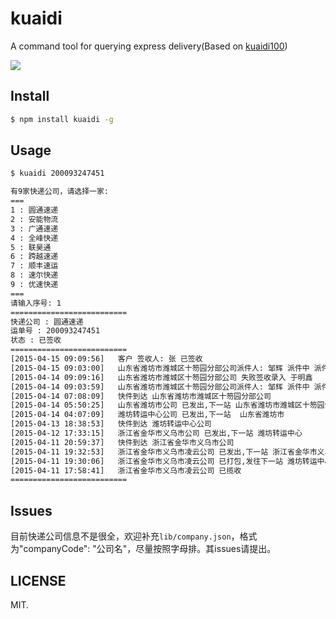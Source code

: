 # kuaidi
A command tool for querying express delivery(Based on [kuaidi100](http://www.kuaidi100.com/))

![](http://i1.tietuku.com/b8d2d99753e4a5eb.png)

## Install

```bash
$ npm install kuaidi -g
```

## Usage

```bash
$ kuaidi 200093247451
```

```bash
有9家快递公司，请选择一家:
===
1 : 圆通速递
2 : 安能物流
3 : 广通速递
4 : 全峰快递
5 : 联昊通
6 : 跨越速递
7 : 顺丰速运
8 : 速尔快递
9 : 优速快递
===
请输入序号: 1
==========================
快递公司 : 圆通速递
运单号 : 200093247451
状态 : 已签收
==========================
[2015-04-15 09:09:56]	客户 签收人: 张 已签收
[2015-04-15 09:03:00]	山东省潍坊市潍城区十笏园分部公司派件人: 邹辉 派件中 派件员电话
[2015-04-14 09:09:16]	山东省潍坊市潍城区十笏园分部公司 失败签收录入 于明鑫
[2015-04-14 09:03:59]	山东省潍坊市潍城区十笏园分部公司派件人: 邹辉 派件中 派件员电话
[2015-04-14 07:08:09]	快件到达 山东省潍坊市潍城区十笏园分部公司
[2015-04-14 05:50:25]	山东省潍坊市公司 已发出,下一站 山东省潍坊市潍城区十笏园分部
[2015-04-14 04:07:09]	潍坊转运中心公司 已发出,下一站  山东省潍坊市
[2015-04-13 18:38:53]	快件到达 潍坊转运中心公司
[2015-04-12 17:33:15]	浙江省金华市义乌市公司 已发出,下一站 潍坊转运中心
[2015-04-11 20:59:37]	快件到达 浙江省金华市义乌市公司
[2015-04-11 19:32:53]	浙江省金华市义乌市凌云公司 已发出,下一站 浙江省金华市义乌市
[2015-04-11 19:30:06]	浙江省金华市义乌市凌云公司 已打包,发往下一站 潍坊转运中心
[2015-04-11 17:58:41]	浙江省金华市义乌市凌云公司 已揽收
==========================

```

## Issues

目前快递公司信息不是很全，欢迎补充`lib/company.json`，格式为"companyCode": "公司名"，尽量按照字母排。其issues请提出。

## LICENSE

MIT.
